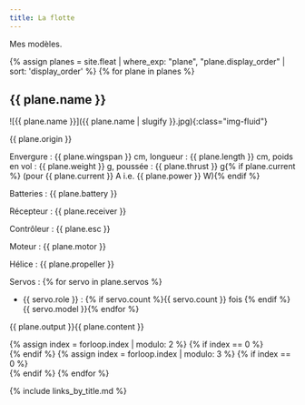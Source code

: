 ```yaml
---
title: La flotte
---
```

Mes modèles.

<div class="row">
{% assign planes = site.fleat | where_exp: "plane", "plane.display_order" | sort: 'display_order' %}
{% for plane in planes  %}
<div class="col-lg-4 col-md-6">

## {{ plane.name }}

![{{ plane.name }}]({{ plane.name | slugify }}.jpg){:class="img-fluid"}

{{ plane.origin }}

Envergure&nbsp;: {{ plane.wingspan }}&nbsp;cm,
longueur&nbsp;: {{ plane.length }}&nbsp;cm,
poids en vol&nbsp;: {{ plane.weight }}&nbsp;g,
poussée&nbsp;: {{ plane.thrust }}&nbsp;g{% if plane.current %} (pour {{ plane.current }}&nbsp;A i.e. {{ plane.power }}&nbsp;W){% endif %}

Batteries&nbsp;: {{ plane.battery }}

Récepteur&nbsp;: {{ plane.receiver }}

Contrôleur&nbsp;: {{ plane.esc }}

Moteur&nbsp;: {{ plane.motor }}

Hélice&nbsp;: {{ plane.propeller }}

Servos&nbsp;:
{% for servo in plane.servos %}
- {{ servo.role }}&nbsp;: {% if servo.count %}{{ servo.count }} fois {% endif %}{{ servo.model }}{% endfor %}

{{ plane.output }}{{ plane.content }}
</div>
{% assign index = forloop.index | modulo: 2 %}
{% if index == 0 %}<div class="clearfix hidden-lg-up"></div>{% endif %}
{% assign index = forloop.index | modulo: 3 %}
{% if index == 0 %}<div class="clearfix hidden-md-down"></div>{% endif %}
{% endfor %}
</div>

{% include links_by_title.md %}
